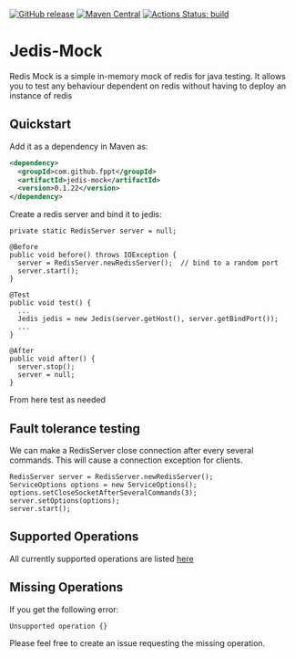 [![GitHub release](https://img.shields.io/github/release/fppt/jedis-mock.svg)](https://github.com/fppt/jedis-mock/releases/latest)
[![Maven Central](https://maven-badges.herokuapp.com/maven-central/com.github.fppt/jedis-mock/badge.svg)](https://maven-badges.herokuapp.com/maven-central/com.github.fppt/jedis-mock)
[![Actions Status: build](https://github.com/fppt/jedis-mock/workflows/build/badge.svg)](https://github.com/fppt/jedis-mock/actions?query=workflow%3A"build") 

# Jedis-Mock

Redis Mock is a simple in-memory mock of redis for java testing. 
It allows you to test any behaviour dependent on redis without having to deploy an instance of redis

## Quickstart 

Add it as a dependency in Maven as:

```xml
<dependency>
  <groupId>com.github.fppt</groupId>
  <artifactId>jedis-mock</artifactId>
  <version>0.1.22</version>
</dependency>
```

Create a redis server and bind it to jedis:

```
private static RedisServer server = null;

@Before
public void before() throws IOException {
  server = RedisServer.newRedisServer();  // bind to a random port
  server.start();
}

@Test
public void test() {
  ...
  Jedis jedis = new Jedis(server.getHost(), server.getBindPort());
  ...
}

@After
public void after() {
  server.stop();
  server = null;
}
```

From here test as needed

## Fault tolerance testing

We can make a RedisServer close connection after every several commands. This will cause a connection exception for clients.

```
RedisServer server = RedisServer.newRedisServer();
ServiceOptions options = new ServiceOptions();
options.setCloseSocketAfterSeveralCommands(3);
server.setOptions(options);
server.start();
```

## Supported Operations

All currently supported operations are listed [here](https://github.com/fppt/jedis-mock/blob/master/src/main/java/com/github/fppt/jedismock/operations/OperationFactory.java)

## Missing Operations

If you get the following error:

```
Unsupported operation {}
```

Please feel free to create an issue requesting the missing operation.

